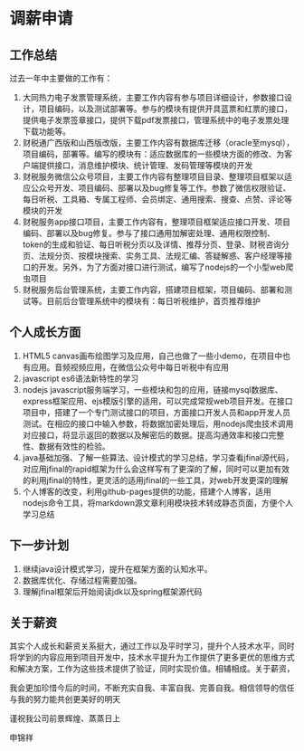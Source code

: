 # 调薪申请
## 工作总结
过去一年中主要做的工作有：
1. 大同热力电子发票管理系统，主要工作内容有参与项目详细设计，参数接口设计，项目编码，以及测试部署等。参与的模块有提供开具蓝票和红票的接口，提供电子发票签章接口，提供下载pdf发票接口，管理系统中的电子发票处理下载功能等。
2. 财税通广西版和山西版改版，主要工作内容有数据库迁移（oracle至mysql），项目编码，部署等。编写的模块有：适应数据库的一些模块方面的修改、为客户端提供接口，消息维护模块、统计管理、发码管理等模块的开发
3. 财税服务微信公众号项目，主要工作内容有整理项目目录、整理项目框架以适应公众号开发、项目编码、部署以及bug修复等工作。参数了微信权限验证、每日听税、工具箱、专属工程师、会员绑定、通用搜索、搜查、点赞、评论等模块的开发
4. 财税服务app接口项目，主要工作内容有，整理项目框架适应接口开发、项目编码、部署以及bug修复。参与了接口通用加解密处理、通用权限控制、token的生成和验证、每日听税分页以及详情、推荐分页、登录、财税咨询分页、法规分页、按模块搜索、实务工具、法规汇编、答疑解惑、客户经理等接口的开发。另外，为了方面对接口进行测试，编写了nodejs的一个小型web爬虫项目
5. 财税服务后台管理系统，主要工作内容，搭建项目框架，项目编码、部署和测试等。目前后台管理系统中的模块有：每日听税维护，首页推荐维护

## 个人成长方面
1. HTML5 canvas画布绘图学习及应用，自己也做了一些小demo，在项目中也有应用。音频视频应用，在微信公众号中每日听税中有应用
2. javascript es6语法新特性的学习
3. nodejs javascript服务端学习，一些模块和包的应用，链接mysql数据库、express框架应用、ejs模版引擎的适用，可以完成常规web项目开发。在接口项目中，搭建了一个专门测试接口的项目，方面接口开发人员和app开发人员测试。在相应的接口中输入参数，将数据加密处理后，用nodejs爬虫技术调用对应接口，将显示返回的数据以及解密后的数据。提高沟通效率和接口完整性、数据有效性的检验。
4. java基础加强、了解一些算法、设计模式的学习总结，学习查看jfinal源代码，对应用jfinal的rapid框架为什么会这样写有了更深的了解，同时可以更加有效的利用jfinal的特性，更灵活的适用jfinal的一些工具，对web开发更深的理解
5. 个人博客的改变，利用github-pages提供的功能，搭建个人博客，适用nodejs命令工具，将markdown源文章利用模块技术转成静态页面，方便个人学习总结

## 下一步计划
1. 继续java设计模式学习，提升在框架方面的认知水平。
2. 数据库优化、存储过程需要加强。
3. 理解jfinal框架后开始阅读jdk以及spring框架源代码

## 关于薪资
其实个人成长和薪资关系挺大，通过工作以及平时学习，提升个人技术水平，同时将学到的内容应用到项目开发中，技术水平提升为工作提供了更多更优的思维方式和解决方案，工作为这些技术提供了验证，同时实现价值。相辅相成。关于薪资，

我会更加珍惜今后的时间，不断充实自我、丰富自我、完善自我。相信领导的信任与我的努力能共创更美好的明天

谨祝我公司前景辉煌、蒸蒸日上

申锦祥
